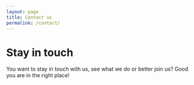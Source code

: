 ```yaml
---
layout: page
title: Contact us
permalink: /contact/
---
```


# Stay in touch 
You want to stay in touch with us, see what we do or better join us?
Good you are in the right place!  